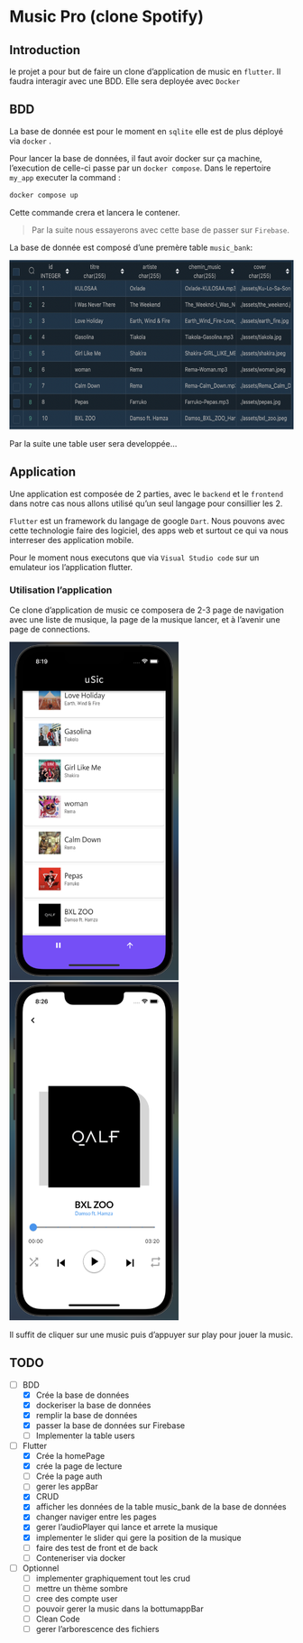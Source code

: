 # Music Pro (clone Spotify)

## Introduction

le projet a pour but de faire un clone d’application de music en `flutter`. Il faudra interagir avec une BDD. Elle sera deployée avec `Docker`

## BDD

La base de donnée est pour le moment en `sqlite` elle est de plus déployé via `docker` .

Pour lancer la base de données, il faut avoir docker sur ça machine, l’execution de celle-ci passe par un `docker compose`. Dans le repertoire `my_app` executer la command :

```bash
docker compose up
```

Cette commande crera et lancera le contener.

> Par la suite nous essayerons avec cette base de passer sur `Firebase`.
> 

La base de donnée est composé d’une premère table `music_bank`:

<img src="assets/music_bank.png" 
width="600"
height="300">


Par la suite une table user sera developpée…

## Application

Une application est composée de 2 parties, avec le `backend` et le `frontend` dans notre cas nous allons utilisé qu’un seul langage pour consillier les 2. 

`Flutter` est un framework du langage de google `Dart`. Nous pouvons avec cette technologie faire des logiciel, des apps web et surtout ce qui va nous interreser des application mobile.

Pour le moment nous executons que via `Visual Studio code` sur un emulateur ios l’application flutter.

### Utilisation l’application

Ce clone d’application de music ce composera de 2-3 page de navigation avec une liste de musique, la page de la musique lancer, et à l’avenir une page de connections.


<img src="assets/appd1.png" 
width="300"
height="600">
<img src="assets/appd2.png" 
width="300"
height="600">


Il suffit de cliquer sur une music puis d’appuyer sur play pour jouer la music.

## TODO

- [ ]  BDD
    - [x]  Crée la base de données
    - [x]  dockeriser la base de données
    - [x]  remplir la base de données
    - [x]  passer la base de données sur Firebase
    - [ ]  Implementer la table users
- [ ]  Flutter
    - [x]  Crée la homePage
    - [x]  crée la page de lecture
    - [ ]  Crée la page auth
    - [ ]  gerer les appBar
    - [x]  CRUD
    - [x]  afficher les données de la table music_bank de la base de données
    - [x]  changer naviger entre les pages
    - [x]  gerer l’audioPlayer qui lance et arrete la musique
    - [x]  implementer le slider qui gere la position de la musique
    - [ ]  faire des test de front et de back
    - [ ]  Conteneriser via docker
- [ ]  Optionnel
    - [ ]  implementer graphiquement tout les crud
    - [ ]  mettre un thème sombre
    - [ ]  cree des compte user
    - [ ]  pouvoir gerer la music dans la bottumappBar
    - [ ]  Clean Code
    - [ ]  gerer l’arborescence des fichiers
